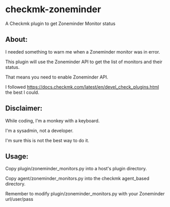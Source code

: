 # checkmk-zoneminder
A Checkmk plugin to get Zoneminder Monitor status

## About:
I needed something to warn me when a Zoneminder monitor was in error.

This plugin will use the Zoneminder API to get the list of monitors and their status. 

That means you need to enable Zoneminder API.

I followed https://docs.checkmk.com/latest/en/devel_check_plugins.html the best I could.

## Disclaimer: 
While coding, I'm a monkey with a keyboard. 

I'm a sysadmin, not a developer.

I'm sure this is not the best way to do it.


## Usage:
Copy plugin/zoneminder_monitors.py into a host's plugin directory.

Copy agent/zoneminder_monitors.py into the checkmk agent_based directory.

Remember to modify plugin/zoneminder_monitors.py with your Zoneminder url/user/pass
